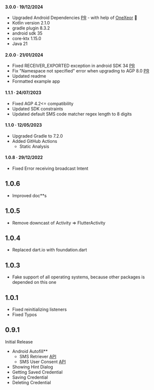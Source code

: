 #### 3.0.0 · 19/12/2024
- Upgraded Android Dependencies [PR](https://github.com/Tkko/flutter_smart_auth/pull/28) - with help of [OneXeor](https://github.com/OneXeor) 🙏
- Kotlin version 2.1.0 
- gradle plugin 8.3.2 
- android sdk 35 
- core-ktx 1.15.0 
- Java 21

#### 2.0.0 · 21/01/2024
- Fixed RECEIVER_EXPORTED exception in android SDK 34 [PR](https://github.com/Tkko/flutter_smart_auth/pull/16)
- Fix "Namespace not specified" error when upgrading to AGP 8.0 [PR](https://github.com/Tkko/flutter_smart_auth/pull/11)
- Updated readme
- Formatted example app

#### 1.1.1 · 24/07/2023
- Fixed AGP 4.2<= compatibility
- Updated SDK constraints
- Updated default SMS code matcher regex length to 8 digits

#### 1.1.0 · 12/05/2023
- Upgraded Gradle to 7.2.0
- Added GitHub Actions
    - Static Analysis
  

#### 1.0.8 · 29/12/2022
- Fixed Error receiving broadcast Intent


## 1.0.6
- Improved doc**s


## 1.0.5
- Remove downcast of Activity => FlutterActivity


## 1.0.4
- Replaced dart.io with foundation.dart


## 1.0.3
- Fake support of all operating systems, because other packages is depended on this one


## 1.0.1
- Fixed reinitializing listeners
- Fixed Typos


## 0.9.1
Initial Release

- Android Autofill**
  - SMS Retriever [API](https://developers.google.com/identity/sms-retriever/overview?hl=en)
  - SMS User Consent [API](https://developers.google.com/identity/sms-retriever/user-consent/overview)
- Showing Hint Dialog
- Getting Saved Credential
- Saving Credential
- Deleting Credential
